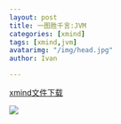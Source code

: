 ```yaml
---
layout: post
title: 一图胜千言:JVM
categories: [xmind]
tags: [xmind,jvm]
avatarimg: "/img/head.jpg"
author: Ivan

---
```


[xmind文件下载](/mind/jvm.xmind)


<!-- more -->

![]({{site.CDN_PATH}}/mind/jvm.png)
